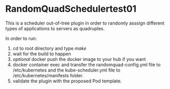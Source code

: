# RandomQuadSchedulertest01

This is a scheduler out-of-tree plugin in order to randomly asssign different types of applications to servers as quadruples.


In order to run:

   1. cd to root directory and type *make*
   2. wait for the build to happen
   3. *optional* docker push the docker image to your hub if you want
   4. docker container exec and transfer the randomquad-config.yml file to /etc/kubernetes and the kube-scheduler.yml file to /etc/kubernetes/manifests folder.
   5. validate the plugin with the proposed Pod template.
